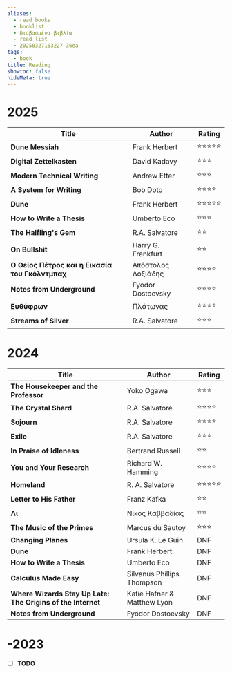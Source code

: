 ```yaml
---
aliases:
  - read books
  - booklist
  - διαβασμένα βιβλία
  - read list
  - 20250327163227-36ea
tags:
  - book
title: Reading
showtoc: false
hideMeta: true
---
```

# 2025

| Title                                           | Author             | Rating |
| ----------------------------------------------- | ------------------ | ------ |
| **Dune Messiah**                                        | Frank Herbert      | ⭐⭐⭐⭐⭐  |
| **Digital Zettelkasten**                        | David Kadavy       | ⭐⭐⭐    |
| **Modern Technical Writing**                    | Andrew Etter       | ⭐⭐⭐    |
| **A System for Writing**                        | Bob Doto           | ⭐⭐⭐⭐   |
| **Dune**                                        | Frank Herbert      | ⭐⭐⭐⭐⭐  |
| **How to Write a Thesis**                       | Umberto Eco        | ⭐⭐⭐    |
| **The Halfling's Gem**                          | R.A. Salvatore     | ⭐⭐     |
| **On Bullshit**                                 | Harry G. Frankfurt | ⭐⭐     |
| **Ο Θείος Πέτρος και η Εικασία του Γκόλντμπαχ** | Απόστολος Δοξιάδης | ⭐⭐⭐⭐   |
| **Notes from Underground**                      | Fyodor Dostoevsky  | ⭐⭐⭐⭐   |
| **Ευθύφρων**                                    | Πλάτωνας           | ⭐⭐⭐⭐   |
| **Streams of Silver**                           | R.A. Salvatore     | ⭐⭐⭐    |

# 2024

| Title                                                       | Author                      | Rating |
| ----------------------------------------------------------- | --------------------------- | ------ |
| **The Housekeeper and the Professor**                       | Yoko Ogawa                  | ⭐⭐⭐    |
| **The Crystal Shard**                                       | R.A. Salvatore              | ⭐⭐⭐⭐   |
| **Sojourn**                                                 | R.A. Salvatore              | ⭐⭐⭐⭐   |
| **Exile**                                                   | R.A. Salvatore              | ⭐⭐⭐    |
| **In Praise of Idleness**                                   | Bertrand Russell            | ⭐⭐     |
| **You and Your Research**                                   | Richard W. Hamming          | ⭐⭐⭐⭐   |
| **Homeland**                                                | R. A. Salvatore             | ⭐⭐⭐⭐⭐  |
| **Letter to His Father**                                    | Franz Kafka                 | ⭐⭐     |
| **Λι**                                                      | Νίκος Καββαδίας             | ⭐⭐️    |
| **The Music of the Primes**                                 | Marcus du Sautoy            | ⭐⭐⭐    |
| **Changing Planes**                                         | Ursula K. Le Guin           | DNF    |
| **Dune**                                                    | Frank Herbert               | DNF    |
| **How to Write a Thesis**                                   | Umberto Eco                 | DNF    |
| **Calculus Made Easy**                                      | Silvanus Phillips Thompson  | DNF    |
| **Where Wizards Stay Up Late: The Origins of the Internet** | Katie Hafner & Matthew Lyon | DNF    |
| **Notes from Underground**                                  | Fyodor Dostoevsky           | DNF    |

# -2023

- [ ] **TODO**